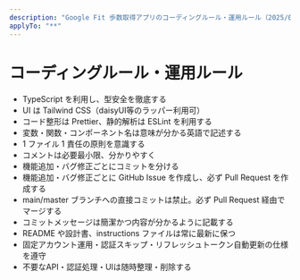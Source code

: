 ```yaml
---
description: "Google Fit 歩数取得アプリのコーディングルール・運用ルール（2025/06/24更新）"
applyTo: "**"
---
```


# コーディングルール・運用ルール

-   TypeScript を利用し、型安全を徹底する
-   UI は Tailwind CSS（daisyUI等のラッパー利用可）
-   コード整形は Prettier、静的解析は ESLint を利用する
-   変数・関数・コンポーネント名は意味が分かる英語で記述する
-   1 ファイル 1 責任の原則を意識する
-   コメントは必要最小限、分かりやすく
-   機能追加・バグ修正ごとにコミットを分ける
-   機能追加・バグ修正ごとに GitHub Issue を作成し、必ず Pull Request を作成する
-   main/master ブランチへの直接コミットは禁止。必ず Pull Request 経由でマージする
-   コミットメッセージは簡潔かつ内容が分かるように記載する
-   README や設計書、instructions ファイルは常に最新に保つ
-   固定アカウント運用・認証スキップ・リフレッシュトークン自動更新の仕様を遵守
-   不要なAPI・認証処理・UIは随時整理・削除する
